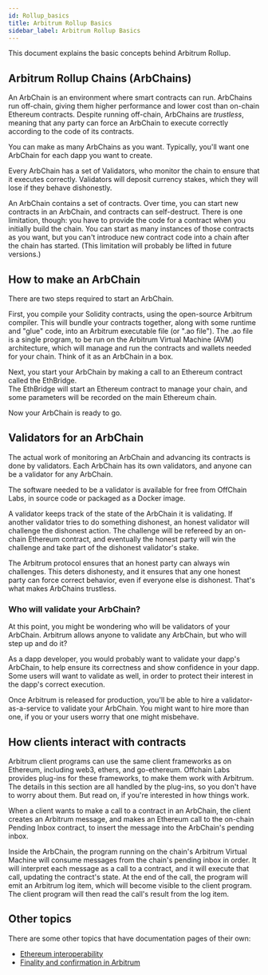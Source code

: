 ```yaml
---
id: Rollup_basics
title: Arbitrum Rollup Basics
sidebar_label: Arbitrum Rollup Basics
---
```


This document explains the basic concepts behind Arbitrum Rollup.

## Arbitrum Rollup Chains (ArbChains)

An ArbChain is an environment where smart contracts can run. ArbChains run off-chain, giving them higher performance
and lower cost than on-chain Ethereum contracts.
Despite running off-chain, ArbChains are _trustless_, meaning that any
party can force an ArbChain to execute correctly according to the code of its contracts.

You can make as many ArbChains as you want.
Typically, you'll want one ArbChain for each dapp you want to create.

Every ArbChain has a set of Validators, who monitor the chain to ensure that it executes correctly.
Validators will deposit currency stakes, which they will lose if they behave dishonestly.

An ArbChain contains a set of contracts.
Over time, you can start new contracts in an ArbChain, and contracts can self-destruct.
There is one limitation, though: you have to provide the code for a contract when you initially build the chain.
You can start as many instances of those contracts as you want,
but you can't introduce new contract code into a chain after the chain has started.
(This limitation will probably be lifted in future versions.)

## How to make an ArbChain

There are two steps required to start an ArbChain.

First, you compile your Solidity contracts, using the open-source Arbitrum compiler.
This will bundle your contracts together, along with some runtime and "glue" code,
into an Arbitrum executable file (or ".ao file").
The .ao file is a single program, to be run on the Arbitrum Virtual Machine (AVM) architecture,
which will manage and run the contracts and wallets needed for your chain.
Think of it as an ArbChain in a box.

Next, you start your ArbChain by making a call to an Ethereum contract called the EthBridge.  
The EthBridge will start an Ethereum contract to manage your chain,
and some parameters will be recorded on the main Ethereum chain.

Now your ArbChain is ready to go.

## Validators for an ArbChain

The actual work of monitoring an ArbChain and advancing its contracts is done by validators.
Each ArbChain has its own validators, and anyone can be a validator for any ArbChain.

The software needed to be a validator is available for free from OffChain Labs, in source code or packaged as a Docker image.

A validator keeps track of the state of the ArbChain it is validating.
If another validator tries to do something dishonest, an honest validator will challenge the dishonest action.
The challenge will be refereed by an on-chain Ethereum contract, and eventually the honest party will win the challenge and take part of the dishonest validator's stake.

The Arbitrum protocol ensures that an honest party can always win challenges.
This deters dishonesty, and it ensures that any one honest party can force correct behavior, even if everyone else is dishonest.
That's what makes ArbChains trustless.

### Who will validate your ArbChain?

At this point, you might be wondering who will be validators of your ArbChain.
Arbitrum allows anyone to validate any ArbChain, but who will step up and do it?

As a dapp developer, you would probably want to validate your dapp's ArbChain, to help ensure its correctness and show confidence in your dapp.
Some users will want to validate as well, in order to protect their interest in the dapp's correct execution.

Once Arbitrum is released for production, you'll be able to hire a validator-as-a-service to validate your ArbChain.
You might want to hire more than one, if you or your users worry that one might misbehave.

## How clients interact with contracts

Arbitrum client programs can use the same client frameworks as on Ethereum, including web3, ethers, and go-ethereum.
Offchain Labs provides plug-ins for these frameworks, to make them work with Arbitrum.
The details in this section are all handled by the plug-ins, so you don't have to worry about them.
But read on, if you're interested in how things work.

When a client wants to make a call to a contract in an ArbChain, the client creates an Arbitrum message,
and makes an Ethereum call to the on-chain Pending Inbox contract, to insert the message into the ArbChain's pending inbox.

Inside the ArbChain, the program running on the chain's Arbitrum Virtual Machine will consume messages from the chain's
pending inbox in order.
It will interpret each message as a call to a contract, and it will execute that call, updating the contract's state.
At the end of the call, the program will emit an Arbitrum log item, which will become visible to the client program.
The client program will then read the call's result from the log item.

## Other topics

There are some other topics that have documentation pages of their own:

-   [Ethereum interoperability](Ethereum_Interoperability.md)
-   [Finality and confirmation in Arbitrum](Finality.md)
